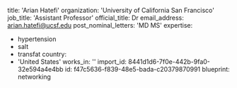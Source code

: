 title: 'Arian Hatefi'
organization: 'University of California San Francisco'
job_title: 'Assistant Professor'
official_title: Dr
email_address: arian.hatefi@ucsf.edu
post_nominal_letters: 'MD MS'
expertise:
  - hypertension
  - salt
  - transfat
country:
  - 'United States'
works_in: ''
import_id: 8441d1d6-7f0e-442b-9fa0-32e594a4e4bb
id: f47c5636-f839-48e5-bada-c20379870991
blueprint: networking
